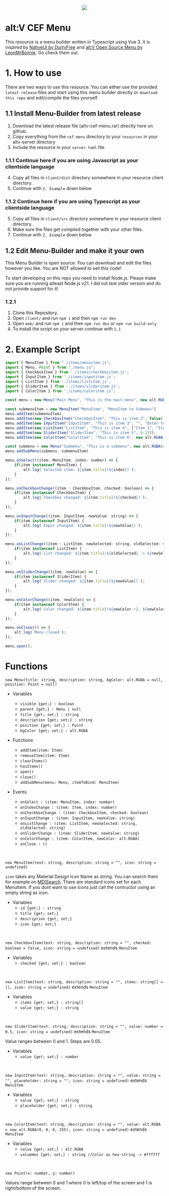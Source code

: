 
<p align="center">
<img src="https://raw.githubusercontent.com/Flashrex/altv-cef-menu/master/images/image.png" />
</p>

# alt:V CEF Menu

This resource is a menu builder written in Typescript using Vue 3.
It is inspired by [NativeUI by DurtyFree](https://github.com/DurtyFree/alt-V-NativeUI) and [alt:V Open Source Menu by LeonMrBonnie](https://github.com/LeonMrBonnie/altv-os-menu). Go check them out.

# 1. How to use

There are two ways to use this resource.
You can either use the provided `latest release` files and start using this menu builder directly 
or `download this repo` and edit/compile the files yourself.

## 1.1 Install Menu-Builder from latest release

1. Download the latest release file (altv-cef-menu.rar) directly here on github.
2. Copy everything from the `cef-menu` directory to your `resources` in your altv-server directory
3. Include the resource in your `server.toml` file

### 1.1.1 Continue here if you are using Javascript as your clientside language
4. Copy all files in `client/dist` directory somewhere in your resource client directory.
5. Continue with `2. Example` down below

### 1.1.2 Continue here if you are using Typescript as your clientside language
5. Copy all files in `client/src` directory somewhere in your resource client directory.
6. Make sure the files get compiled together with your other files.
7. Continue with `2. Example` down below

## 1.2 Edit Menu-Builder and make it your own

This Menu Builder is open source. You can download and edit the files however you like.
You are NOT allowed to sell this code!

To start developing on this repo you need to install Node.js.
Please make sure you are running atleast Node.js v21.
I did not test older version and do not provide support for it!

### 1.2.1

1. Clone this Repository.
2. Open `client/` and run `npm i` and then `npm run dev`
3. Open `web/` and run `npm i` and then `npm run dev` or `npm run build-only`
4. To install the script on your server continue with `1.1`

# 2. Example Script

```javascript
import { MenuItem } from "./items/menuitem.js";
import { Menu, Point } from "./menu.js";
import { CheckboxItem } from './items/checkboxitem.js';
import { InputItem } from './items/inputitem.js';
import { ListItem } from './items/listitem.js';
import { SliderItem } from './items/slideritem.js';
import { ColorItem } from './items/coloritem.js';

const menu = new Menu("Main Menu", "This is the main menu", new alt.RGBA(45, 122, 97, 255), new Point(0.05, 0.2));

const submenuItem = new MenuItem("MenuItem", "MenuItem to Submenu")
menu.addItem(submenuItem);
menu.addItem(new CheckboxItem("CheckboxItem", "This is item 2", false));
menu.addItem(new InputItem("InputItem", "This is item 3", "", "Enter text..."));
menu.addItem(new ListItem("ListItem", "This is item 4", ["Item 1", "Item 2", "Item 3"]));
menu.addItem(new SliderItem("SliderItem", "This is item 5", 0.25));
menu.addItem(new ColorItem("ColorItem", "This is item 6", new alt.RGBA(255, 0, 0, 255)));

const submenu = new Menu("Submenu", "This is a submenu", new alt.RGBA(45, 122, 97, 255), new Point(0.05, 0.2));
menu.addSubMenu(submenu, submenuItem)

menu.onSelect((item: MenuItem, index: number) => {
    if(item instanceof MenuItem) {
        alt.log(`Selected item: ${item.title}(${index})`);
    }
});

menu.onCheckboxChange((item : CheckboxItem, checked: boolean) => {
    if(item instanceof CheckboxItem) {
        alt.log(`Checkbox changed: ${item.title}(${checked})`);
    }
});

menu.onInputChange((item: InputItem, newValue: string) => {
    if(item instanceof InputItem) {
        alt.log(`Input changed: ${item.title}(${newValue})`);
    }
});

menu.onListChange((item : ListItem, newSelected: string, oldSelected: string) => {
    if(item instanceof ListItem) {
        alt.log(`List changed: ${item.title}(${oldSelected} -> ${newSelected})`);
    }
});

menu.onSliderChange((item, newValue) => {
    if(item instanceof SliderItem) {
        alt.log(`Slider changed: ${item.title}(${newValue})`);
    }
});

menu.onColorChange((item, newColor) => {
    if(item instanceof ColorItem) {
        alt.log(`Color changed: ${item.title}(${newColor.r}, ${newColor.g}, ${newColor.b}, ${newColor.a})`);
    }
});

menu.onClose(() => {
    alt.log(`Menu closed`);
});

menu.open();
```

# Functions

`new Menu(title: string, description: string, bgColor: alt.RGBA = null, position: Point = null)`

- Variables
  - `visible {get;} : boolean`
  - `parent {get;} : Menu | null`
  - `title {get; set;} : string`
  - `description {get; set;} : string`
  - `position {get; set;} : Point`
  - `bgColor {get; set;} : alt.RGBA`

- Functions
  - `addItem(item: Item)`
  - `removeItem(item: Item)`
  - `clearItems()`
  - `hasItems()`
  - `open()`
  - `close()`
  - `addSubMenu(menu: Menu, itemToBind: MenuItem)`

- Events
  - `onSelect : (item: MenuItem, index: number)`
  - `onIndexChange : (item: Item, index: number)`
  - `onCheckboxChange : (item: CheckboxItem, checked: boolean)`
  - `onInputChange : (item: InputItem, newValue: string)`
  - `onListChange : (item: ListItem, newSelected: string, oldSelected: string)`
  - `onSliderChange : (item: SliderItem, newValue: string)`
  - `onColorChange : (item: ColorItem, newColor: alt.RGBA)`
  - `onClose : ()`
  
<br />  
  
`new MenuItem(text: string, description: string = "", icon: string = undefined)`

`icon` takes any Material Design Icon Name as string.
You can search them for example on [MDISearch](https://mdisearch.com/).
There are standard icons set for each MenuItem. 
If you dont want to use icons just call the contructor using an empty string as icon.

- Variables
  - `id {get;} : string`
  - `title {get; set;}`
  - `description {get; set;}`
  - `icon {get; set;}`
  
<br />  
  
`new CheckboxItem(text: string, description: string = "", checked: boolean = false, icon: string = undefined)` extends `MenuItem`

- Variables
  - `checked {get; set;} : boolean`
  
<br />

`new ListItem(text: string, description: string = "", items: string[] = [], icon: string = undefined)` extends `MenuItem`

- Variables
  - `items {get; set;} : string[]`
  - `value {get; set;} : string`
  
<br />

`new SliderItem(text: string, description: string = "", value: number = 0.5, icon: string = undefined)` extends `MenuItem`

Value ranges between 0 and 1. Steps are 0.05.

- Variables
  - `value {get; set;} : number`
  
<br />

`new InputItem(text: string, description: string = "", value: string = "", placeholder: string = "", icon: string = undefined)` extends `MenuItem`

- Variables
  - `value {get; set;} : string`
  - `placeholder {get; set;} : string`
  
<br />

`new ColorItem(text: string, description: string = "", value: alt.RGBA = new alt.RGBA(0, 0, 0, 255), icon: string = undefined)` extends `MenuItem`

- Variables
  - `value {get; set;} : alt.RGBA`
  - `valueHex {get; set;} : string //Color as hex-string -> #ffffff`
  
<br />

`new Point(x: number, y: number)`

Values range between 0 and 1 where 0 is left/top of the screen and 1 is right/bottom of the screen.
